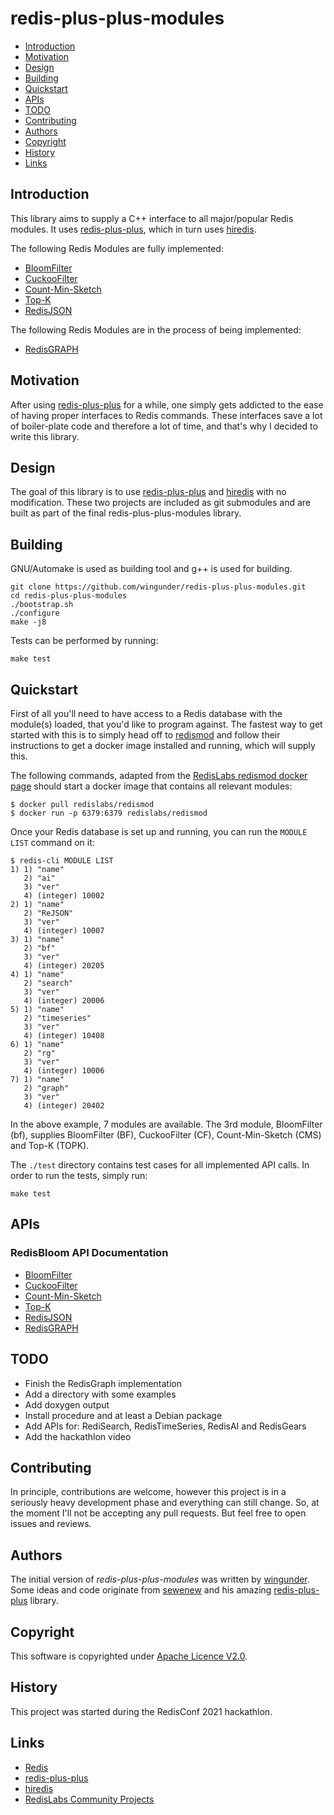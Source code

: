 # redis-plus-plus-modules

- [Introduction](#introduction)
- [Motivation](#motivation)
- [Design](#design)
- [Building](#building)
- [Quickstart](#quickstart)
- [APIs](#apis)
- [TODO](#todo)
- [Contributing](#contributing)
- [Authors](#authors)
- [Copyright](#copyright)
- [History](#history)
- [Links](#links)

## Introduction

This library aims to supply a C++ interface to all major/popular Redis modules.
It uses [redis-plus-plus](https://github.com/sewenew/redis-plus-plus), which
in turn uses [hiredis](https://github.com/redis/hiredis).

The following Redis Modules are fully implemented:

  - [BloomFilter](https://oss.redislabs.com/redisbloom/Bloom_Commands/)
  - [CuckooFilter](https://oss.redislabs.com/redisbloom/Cuckoo_Commands/)
  - [Count-Min-Sketch](https://oss.redislabs.com/redisbloom/Cuckoo_Commands/)
  - [Top-K](https://oss.redislabs.com/redisbloom/TopK_Commands/)
  - [RedisJSON](https://oss.redislabs.com/redisjson/commands/)

The following Redis Modules are in the process of being implemented:

  - [RedisGRAPH](https://oss.redislabs.com/redisgraph/commands/)

## Motivation

After using [redis-plus-plus](https://github.com/sewenew/redis-plus-plus)
for a while, one simply gets addicted to the ease of having proper
interfaces to Redis commands. These interfaces save a lot of
boiler-plate code and therefore a lot of time, and that's why I
decided to write this library.

## Design

The goal of this library is to use
[redis-plus-plus](https://github.com/sewenew/redis-plus-plus) and
[hiredis](https://github.com/redis/hiredis) with no modification.
These two projects are included as git submodules and are built as
part of the final redis-plus-plus-modules library.

## Building

GNU/Automake is used as building tool and g++ is used for building.

```shell
git clone https://github.com/wingunder/redis-plus-plus-modules.git
cd redis-plus-plus-modules
./bootstrap.sh
./configure
make -j8
```

Tests can be performed by running:
```shell
make test
```

## Quickstart

First of all you'll need to have access to a Redis database with the
module(s) loaded, that you'd like to program against. The fastest way
to get started with this is to simply head off to
[redismod](https://github.com/RedisLabsModules/redismod) and follow
their instructions to get a docker image installed and running, which
will supply this.

The following commands, adapted from the [RedisLabs redismod
docker page](https://hub.docker.com/r/redislabs/redismod) should start
a docker image that contains all relevant modules:

```console
$ docker pull redislabs/redismod
$ docker run -p 6379:6379 redislabs/redismod
```

Once your Redis database is set up and running, you can run the
`MODULE LIST` command on it:
```console
$ redis-cli MODULE LIST
1) 1) "name"
   2) "ai"
   3) "ver"
   4) (integer) 10002
2) 1) "name"
   2) "ReJSON"
   3) "ver"
   4) (integer) 10007
3) 1) "name"
   2) "bf"
   3) "ver"
   4) (integer) 20205
4) 1) "name"
   2) "search"
   3) "ver"
   4) (integer) 20006
5) 1) "name"
   2) "timeseries"
   3) "ver"
   4) (integer) 10408
6) 1) "name"
   2) "rg"
   3) "ver"
   4) (integer) 10006
7) 1) "name"
   2) "graph"
   3) "ver"
   4) (integer) 20402
```
In the above example, 7 modules are available. The 3rd module,
BloomFilter (bf), supplies BloomFilter (BF), CuckooFilter (CF),
Count-Min-Sketch (CMS) and Top-K (TOPK).

The `./test` directory contains test cases for all implemented API
calls. In order to run the tests, simply run:

```shell
make test
```

## APIs

### RedisBloom API Documentation

  - [BloomFilter](https://oss.redislabs.com/redisbloom/Bloom_Commands/)
  - [CuckooFilter](https://oss.redislabs.com/redisbloom/Cuckoo_Commands/)
  - [Count-Min-Sketch](https://oss.redislabs.com/redisbloom/Cuckoo_Commands/)
  - [Top-K](https://oss.redislabs.com/redisbloom/TopK_Commands/)
  - [RedisJSON](https://oss.redislabs.com/redisjson/commands/)
  - [RedisGRAPH](https://oss.redislabs.com/redisgraph/commands/)

## TODO

  - Finish the RedisGraph implementation
  - Add a directory with some examples
  - Add doxygen output
  - Install procedure and at least a Debian package
  - Add APIs for: RediSearch, RedisTimeSeries, RedisAI and RedisGears
  - Add the hackathlon video

## Contributing

In principle, contributions are welcome, however this project is in a
seriously heavy development phase and everything can still change. So,
at the moment I'll not be accepting any pull requests. But feel free
to open issues and reviews.

## Authors

The initial version of *redis-plus-plus-modules* was written by
[wingunder](https://github.com/wingunder).
Some ideas and code originate from
[sewenew](https://github.com/sewenew) and his amazing
[redis-plus-plus](https://github.com/sewenew/redis-plus-plus) library.

## Copyright

This software is copyrighted under [Apache Licence
V2.0](https://www.apache.org/licenses/LICENSE-2.0).


## History

This project was started during the RedisConf 2021 hackathlon.

## Links

   - [Redis](https://redis.io/)
   - [redis-plus-plus](https://github.com/sewenew/redis-plus-plus)
   - [hiredis](https://github.com/redis/hiredis)
   - [RedisLabs Community Projects](https://redislabs.com/community/oss-projects/)
